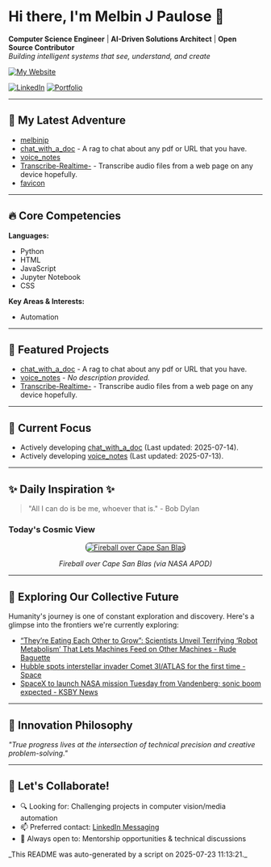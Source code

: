 # Hi there, I'm Melbin J Paulose 👋
**Computer Science Engineer** | **AI-Driven Solutions Architect** | **Open Source Contributor**  
*Building intelligent systems that see, understand, and create*

[![My Website](https://img.shields.io/badge/Website-wecanuseai.com-brightgreen?style=flat)](https://wecanuseai.com)

[![LinkedIn](https://img.shields.io/badge/LinkedIn-Connect%20Professionally-blue?style=flat&logo=linkedin)](https://www.linkedin.com/in/melbinjpaulose)
[![Portfolio](https://img.shields.io/badge/Portfolio-See%20My%20Work-important)](https://melbinjp.github.io/Utily/)

---

## 🚀 My Latest Adventure

<!-- REPO_LIST_START -->
* [melbinjp](https://github.com/melbinjp/melbinjp)
* [chat_with_a_doc](https://github.com/melbinjp/chat_with_a_doc) - A rag to chat about any pdf or URL that you have.
* [voice_notes](https://github.com/melbinjp/voice_notes)
* [Transcribe-Realtime-](https://github.com/melbinjp/Transcribe-Realtime-) - Transcribe audio files from a web page on any device hopefully.
* [favicon](https://github.com/melbinjp/favicon)
<!-- REPO_LIST_END -->

---

## 🔥 Core Competencies

<!-- CORE_COMPETENCIES_START -->
**Languages:**
* Python
* HTML
* JavaScript
* Jupyter Notebook
* CSS

**Key Areas & Interests:**
* Automation
<!-- CORE_COMPETENCIES_END -->

---

## 🚀 Featured Projects

<!-- FEATURED_PROJECTS_START -->
* [chat_with_a_doc](https://github.com/melbinjp/chat_with_a_doc) - A rag to chat about any pdf or URL that you have.
* [voice_notes](https://github.com/melbinjp/voice_notes) - _No description provided._
* [Transcribe-Realtime-](https://github.com/melbinjp/Transcribe-Realtime-) - Transcribe audio files from a web page on any device hopefully.
<!-- FEATURED_PROJECTS_END -->

---

## 📌 Current Focus

<!-- CURRENT_FOCUS_START -->
* Actively developing [chat_with_a_doc](https://github.com/melbinjp/chat_with_a_doc) (Last updated: 2025-07-14).
* Actively developing [voice_notes](https://github.com/melbinjp/voice_notes) (Last updated: 2025-07-13).
<!-- CURRENT_FOCUS_END -->

---

## ✨ Daily Inspiration ✨

<!-- INSPIRATION_START -->
> "All I can do is be me, whoever that is." - Bob Dylan

### Today's Cosmic View


<p align="center">
  <a href="https://apod.nasa.gov/apod/image/2507/MeteorMilkyWay_Rice_2000.jpg" target="_blank">
    <img src="https://apod.nasa.gov/apod/image/2507/MeteorMilkyWay_Rice_2000.jpg" alt="Fireball over Cape San Blas" border="1" style="max-width: 100%; height: auto; border-radius: 8px;">
  </a>
</p>
<p align="center"><em>Fireball over Cape San Blas (via NASA APOD)</em></p>

<!-- INSPIRATION_END -->

---

## 🌌 Exploring Our Collective Future

Humanity's journey is one of constant exploration and discovery. Here's a glimpse into the frontiers we're currently exploring:

<!-- FUTURE_INSIGHTS_START -->
* [“They’re Eating Each Other to Grow”: Scientists Unveil Terrifying ‘Robot Metabolism’ That Lets Machines Feed on Other Machines - Rude Baguette](https://www.rudebaguette.com/en/2025/07/theyre-eating-each-other-to-grow-scientists-unveil-terrifying-robot-metabolism-that-lets-machines-feed-on-other-machines/)
* [Hubble spots interstellar invader Comet 3I/ATLAS for the first time - Space](https://www.space.com/astronomy/asteroids/hubble-spots-interstellar-invader-comet-3i-atlas-for-the-first-time)
* [SpaceX to launch NASA mission Tuesday from Vandenberg; sonic boom expected - KSBY News](https://www.ksby.com/news/local-news/spacex-to-launch-nasa-mission-tuesday-from-vandenberg-sonic-boom-expected)
<!-- FUTURE_INSIGHTS_END -->

---

## 💬 Innovation Philosophy

*"True progress lives at the intersection of technical precision and creative problem-solving."*

---

## 🤝 Let's Collaborate!

- 🔍 Looking for: Challenging projects in computer vision/media automation
- 📫 Preferred contact: [LinkedIn Messaging](https://www.linkedin.com/in/melbinjpaulose)
- 🌱 Always open to: Mentorship opportunities & technical discussions

<!-- TIMESTAMP -->_This README was auto-generated by a script on 2025-07-23 11:13:21._<!-- /TIMESTAMP -->
